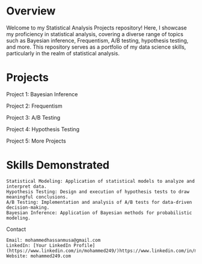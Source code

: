 # Overview

Welcome to my Statistical Analysis Projects repository! Here, I showcase my proficiency in statistical analysis, covering a diverse range of topics such as Bayesian inference, Frequentism, A/B testing, hypothesis testing, and more. This repository serves as a portfolio of my data science skills, particularly in the realm of statistical analysis.

# Projects
Project 1: Bayesian Inference

Project 2: Frequentism

Project 3: A/B Testing

Project 4: Hypothesis Testing

Project 5: More Projects

# Skills Demonstrated

    Statistical Modeling: Application of statistical models to analyze and interpret data.
    Hypothesis Testing: Design and execution of hypothesis tests to draw meaningful conclusions.
    A/B Testing: Implementation and analysis of A/B tests for data-driven decision-making.
    Bayesian Inference: Application of Bayesian methods for probabilistic modeling.


Contact

    Email: mohammedhassanmusa@gmail.com
    LinkedIn: [Your LinkedIn Profile](https://www.linkedin.com/in/mohammed249/)https://www.linkedin.com/in/mohammed249/
    Website: mohammed249.com
